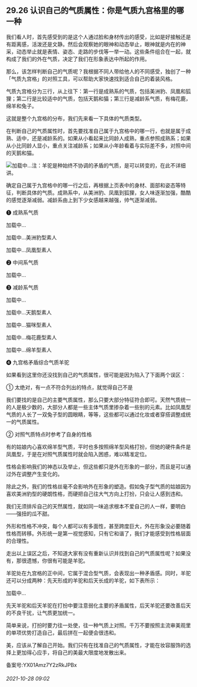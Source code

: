 ## 29.26 认识自己的气质属性：你是气质九宫格里的哪一种
我们看人时，首先感受到的是这个人通过脸和身材传出的感受，比如是好接触还是有距离感，活泼还是文静。然后会观察她的眼神和动态举止，眼神就是内在的神采，动态举止就是表情、姿态、走路的步伐等一举一动。这些条件组合在一起，就构成了我们的外在气质，决定了我们在形象表达中所起的作用。



那么，该怎样判断自己的气质呢？我根据不同人带给他人的不同感受，独创了一种「气质九宫格」的对照工具，可以帮助大家快速找到适合自己的着装风格。



气质九宫格分为三行，从上往下：第一行是成熟系的气质，包括美洲豹、凤凰和狐狸；第二行是比较适中的气质，包括天鹅和猫；第三行是减龄系气质，有梅花鹿，绵羊和兔子。



这就是整个九宫格的分布，我们先来看一下具体的气质类型。



在判断自己的气质属性时，首先要找准自己属于九宫格中的哪一行，也就是属于成熟、适中，还是减龄系的。如果从小看起来比同龄人成熟，重点参照成熟系；如果从小比同龄人显小，重点关注减龄系；如果从小年龄看着与实际差不多，对照中间的天鹅和猫。



![](https://pic1.zhimg.com/v2-1adfcb8202bb45e954fecfa7afcf992e.webp)加载中...注：羊驼是种始终不协调的矛盾的气质，是可以转变的，在此不详细讲。
 



确定自己属于九宫格中的哪一行之后，再根据上页表中的身材、面部和姿态等特征，判断具体的气质。成熟系中，从美洲豹、凤凰到狐狸，女人味逐渐加强，酷酷的感觉逐渐减弱。减龄系由上到下少女感越来越强，帅气逐渐减弱。



❶
 成熟系气质
 



![]()加载中...

![]()加载中...美洲豹型素人
 



![]()加载中...凤凰型素人
 



❷
 中间系气质
 



![]()加载中...

❸
 减龄系气质
 



![]()加载中...

![]()加载中...天鹅型素人
 



![]()加载中...猫咪型素人
 



![]()加载中...梅花鹿型素人
 



![]()加载中...绵羊型素人
 



❹
 九宫格矛盾综合气质羊驼
 



如果看到这里你还没找到自己的气质属性，很可能是因为陷入了下面两个误区：



① 太绝对，有一点不符合列出的特点，就觉得自己不是
 



我们要找的是自己的主要气质属性，那么只要大部分特征符合即可。天然气质统一的人是极少数的，大部分人都是一些主体气质里掺杂着一些别的元素。比如凤凰型气质的人长了一双兔子型的圆眼睛，等等，这些都可以通过化妆或者穿搭调整成统一的气质属性。



② 对照气质特点时参考了自身的性格
 



有的姑娘内心喜欢绵羊型气质，平时也多按照绵羊型风格打扮，但她的硬件条件是凤凰型，于是在对照气质属性时就会陷入困惑，难以精准定位。



性格会影响我们的神态以及举止，但这些都只是外在形象的一部分，而且是可以通过外在调整产生变化的。



除此之外，我们的性格丝毫不会影响外在形象的塑造。假如兔子型气质的姑娘因为喜欢美洲豹型的硬朗性格，而硬把自己往大气方向上打扮，只会让人感到违和。



我们无须排斥自己的天然属性，就如同一味追求根本不爱自己的人一样，要明白——强扭的瓜不甜。



外形和性格不冲突，每个人都可以有多面性，甚至跨度巨大，外在形象没必要随着性格而转移。外形统一是第一视觉感知，只有它和谐了，我们才能感受到性格层面的合理性。



走出以上误区之后，不知道大家有没有重新认识并找到自己的气质属性呢？如果没有，那很遗憾，你很有可能是羊驼。



羊驼处在九宫格的正中间，它属于混合型气质，会表现出一种矛盾感。同时，羊驼还可以分成两种：先天形成的羊驼和后天长成的羊驼，如下表所示：



![]()加载中...

先天羊驼和后天羊驼在打扮中要注意弱化主要的矛盾属性，后天羊驼还要改善后天的不良干扰，让气质更加统一。



简单来说，打扮时要力往一处使，往一种气质上对照。千万不要按照主流审美观里的单项优势打造自己，最后拼在一起便会很违和。



美，应该从了解自己开始。我们只有在找准自己的气质属性，才能在妆容服饰的选择上更加得心应手，将自己的美最大限度地发散出来。



备案号:YX01Amz7Y2zRkJPBx


###### 2021-10-28 09:02
